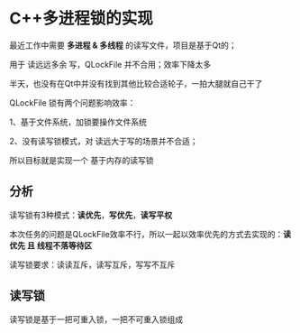 # C++多进程锁的实现

最近工作中需要 **多进程 & 多线程** 的读写文件，项目是基于Qt的；

 用于 读远远多余 写，QLockFile 并不合用；效率下降太多

半天，也没有在Qt中并没有找到其他比较合适轮子，一拍大腿就自己干了



QLockFile 锁有两个问题影响效率：

1、基于文件系统，加锁要操作文件系统

2、没有读写锁模式，对 读远大于写的场景并不合适；

所以目标就是实现一个 基于内存的读写锁


## 分析

读写锁有3种模式：**读优先**，**写优先**，**读写平权**

本次任务的问题是QLockFile效率不行，所以一起以效率优先的方式去实现的：**读优先 且  线程不落等待区** 

读写锁要求：读读互斥，读写互斥，写写不互斥

## 读写锁

读写锁是基于一把可重入锁，一把不可重入锁组成























































